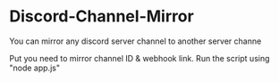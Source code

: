 # Discord-Channel-Mirror
You can mirror any discord server channel to another server channe

Put you need to mirror channel ID & webhook link. 
Run the script using "node app.js"
